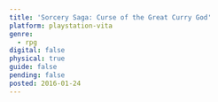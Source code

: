 ```yaml
---
title: 'Sorcery Saga: Curse of the Great Curry God'
platform: playstation-vita
genre:
  - rpg
digital: false
physical: true
guide: false
pending: false
posted: 2016-01-24
---
```

